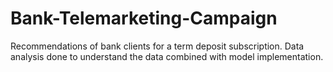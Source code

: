 # Bank-Telemarketing-Campaign
Recommendations of bank clients for a term deposit subscription. 
Data analysis done to understand the data combined with model implementation.

